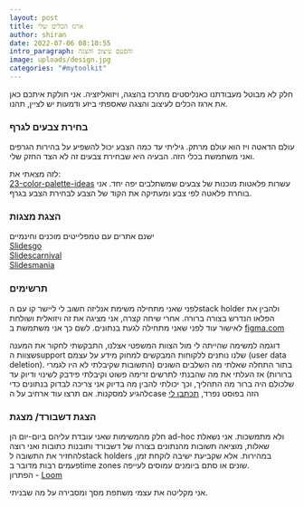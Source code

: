 ```yaml
---
layout: post
title: ארגז הכלים שלי
author: shiran
date: 2022-07-06 08:10:55
intro_paragraph: והפעם עיצוב והצגה
image: uploads/design.jpg
categories: "#mytoolkit"
---
```

חלק לא מבוטל מעבודתנו כאנליסטים מתרכז בהצגה, ויזואליזציה.
אני חולקת איתכם כאן את ארגז הכלים לעיצוב והצגה
שאספתי ביזע ודמעות יש לציין, תהנו.

### בחירת צבעים לגרף
עולם הדאטה ויז הוא עולם מרתק. גיליתי עד כמה הצבע יכול להשפיע על בהירות הגרפים ואני משתמשת בכלי הזה. הבעיה היא שבחירת צבעים זה לא הצד החזק שלי.

לזה מצאתי את:<br>
[23-color-palette-ideas](https://www.graphicszoo.com/article/23-color-palette-ideas-to-inspire-your-next-graphic-design-project)
עשרות פלאטות מוכנות של צבעים שמשתלבים יפה יחד. אני בוחרת פלאטה לפי צבע ומעתיקה את הקוד של הצבע לבחירת הצבע בגרף.

### הצגת מצגות
ישנם אתרים עם טמפלייטים מוכנים וחינמיים <br>
[Slidesgo](https://slidesgo.com/) <br>
[Slidescarnival](https://www.slidescarnival.com/) <br>
[Slidesmania](https://slidesmania.com/) <br>

### תרשימים
לפני שאני מתחילה משימת אנליזה חשוב לי ליישר קו עם הstack holder ולהבין את הפלאו הנדרש בצורה ברורה. אחרי שיחה קצרה, אני מציגה את זה ויזואלית ושולחת לאישור עוד לפני שאני מתחילה לגעת בנתונים. לשם כך אני משתמשת ב [figma.com](https://www.figma.com/)

דוגמה למשימה שהייתה לי מול הצוות המשפטי אצלנו, התבקשתי לחקור את המענה שצוות הsupport שלנו נותנים ללקוחות המבקשים למחוק מידע על עצמם (user data deletion). בתור התחלה שאלתי מה השלבים השונים (התשובות שקיבלתי לא היו לגמרי ברורות) אז העלתי את מה שהבנתי לתרשים זרימה פשוט וקיבלתי פידבק לשינוי ודיוק עד שלכולם היה ברור מה התהליך, וכך יכולתי להבין מה בדיוק אני צריכה לבדוק בנתונים כדי להגיע למסקנות. 
אם תרצו עוד ארחיב על הcase הזה בפוסט נפרד, [תכתבו לי](https://www.linkedin.com/in/shiran-krasnov/)

### הצגת דשבורד/ מצגת 
חלק מהמשימות שאני עובדת עליהם ביום-יום הן ad-hoc ולא מתמשכות. אני נשאלת שאלות, מוציאה תשובות מהנתונים בצורה של דשבורד ותובנות כתובות ואני רוצה להחזיר את התשובה לstack holders במהירות. אלא שקביעת ישיבה לוקחת זמן, פעמים רבות מדובר בtime zones שונים או סתם ביומנים עמוסים לעייפה.<br>
הפתרון - [Loom](https://www.loom.com/ )

אני מקליטה את עצמי משתפת מסך ומסבירה על מה שבניתי.
